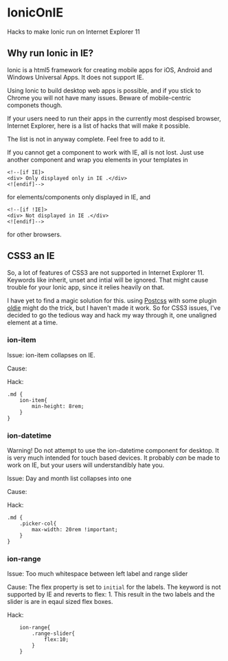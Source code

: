 # IonicOnIE
Hacks to make Ionic run on Internet Explorer 11

## Why run Ionic in IE?

Ionic is a html5 framework for creating mobile apps for iOS, Android and Windows Universal Apps. It does not support IE.

Using Ionic to build desktop web apps is possible, and if you stick to Chrome you will not have many issues. Beware of mobile-centric componets though.

If your users need to run their apps in the currently most despised browser,  Internet Explorer, here is a list of hacks that will make it possible.

The list is not in anyway complete. Feel free to add to it.

If you cannot get a component to work with IE, all is not lost. Just use another component and wrap you elements in your templates in
```
<!--[if IE]>
<div> Only displayed only in IE .</div>
<![endif]-->
```
for elements/components only displayed in IE, and

```
<!--[if !IE]>
<div> Not displayed in IE .</div>
<![endif]-->
```
for other browsers.

## CSS3 an IE

So, a lot of features of CSS3 are not supported in Internet Explorer 11. Keywords like inherit, unset and intial will be ignored. That might cause trouble for your Ionic app, since it relies heavily on that.

I have yet to find a magic solution for this. using [Postcss](http://postcss.org) with some plugin [oldie](https://github.com/jonathantneal/oldie) might do the trick, but I haven't made it work. So for CSS3 issues, I've decided to go the tedious way and hack my way through it, one unaligned element at a time.


### ion-item
Issue: ion-item collapses on IE. 

Cause:

Hack:

```
.md {
    ion-item{
        min-height: 8rem;
    }
}
```

### ion-datetime

Warning! Do not attempt to use the ion-datetime component for desktop. It is very much intended for touch based devices. It probably _can_ be made to work on IE, but your users will understandibly hate you.

Issue: Day and month list collapses into one

Cause:

Hack:

```
.md {
    .picker-col{
        max-width: 20rem !important;
    }
}
```

### ion-range

Issue: Too much whitespace between left label and range slider

Cause: The flex property is set to `initial` for the labels. The keyword is not supported by IE and reverts to flex: 1. This result in the two labels and the slider is are in eqaul sized flex boxes.

Hack:

```
    ion-range{
        .range-slider{
            flex:10;
        }
    }
```
